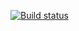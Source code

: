 [![Build status](https://ci.appveyor.com/api/projects/status/hyclhii1cf3u0fqv?svg=true)](https://ci.appveyor.com/project/Boolgakova/api-ci2)
